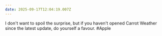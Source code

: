 ```yaml
---
date: 2025-09-17T12:04:19.007Z
---
```


I don't want to spoil the surprise, but if you haven't opened Carrot Weather since the latest update, do yourself a favour. #Apple
